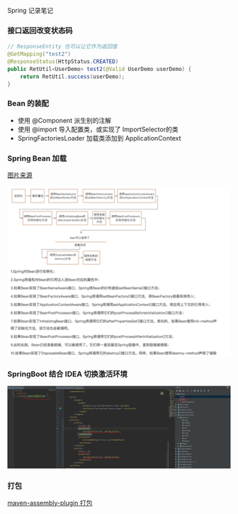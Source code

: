 Spring 记录笔记

### 接口返回改变状态码

```java
// ResponseEntity 也可以让它作为返回值
@GetMapping("test2")
@ResponseStatus(HttpStatus.CREATED)
public RetUtil<UserDemo> test2(@Valid UserDemo userDemo) {
    return RetUtil.success(userDemo);
}
```

### Bean 的装配
- 使用 @Component 派生别的注解
- 使用 @import 导入配置类，或实现了 ImportSelector的类
- SpringFactoriesLoader 加载类添加到 ApplicationContext

### Spring Bean 加载
[图片来源](https://mrbird.cc/Spring-Bean%E7%94%9F%E5%91%BD%E5%91%A8%E6%9C%9F.html)

![Spring Bean 加载](./picture/beanlife.png)

### SpringBoot 结合 IDEA 切换激活环境 
![配置环切换](./picture/Spring-active.png)

### 打包

[maven-assembly-plugin 打包](http://springcloud.cn/view/423)
